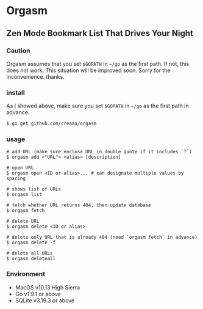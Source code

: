 
# Orgasm

## Zen Mode Bookmark List That Drives Your Night

### Caution

Orgasm assumes that you set `$GOPATH` in `~/go` as the first path.
If not, this does not work. This situation will be improved soon.
Sorry for the inconvenience. thanks.

### install

As I showed above, make sure you set `$GOPATH` in `~/go` as the first path in advance. 

```sh
$ go get github.com/creaaa/orgasm
```

### usage

```
# add URL (make sure enclose URL in double quote if it includes `?`)
$ orgasm add <"URL"> <alias> [description]

# open URL
$ orgasm open <ID or alias>... # can designate multiple values by spacing

# shows list of URLs
$ orgasm list

# fetch whether URL returns 404, then update database
$ orgasm fetch

# delete URL
$ orgasm delete <ID or alias>

# delete only URL that is already 404 (need `orgasm fetch` in advance)
$ orgasm delete -f

# delete all URLs
$ orgasm deleteall
```

### Environment

- MacOS v10.13 High Sierra
- Go v1.9.1 or above
- SQLite v3.19.3 or above